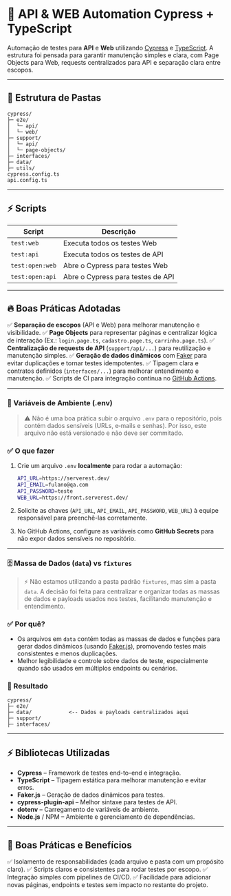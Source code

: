 # 🐍 API & WEB Automation Cypress + TypeScript

Automação de testes para **API** e **Web** utilizando [Cypress](https://www.cypress.io/) e [TypeScript](https://www.typescriptlang.org/).
A estrutura foi pensada para garantir manutenção simples e clara, com Page Objects para Web, requests centralizados para API e separação clara entre escopos.

---

## 📁 Estrutura de Pastas

```
cypress/
├─ e2e/
│  └─ api/
│  └─ web/
├─ support/
│  └─ api/
│  └─ page-objects/
├─ interfaces/
├─ data/
├─ utils/
cypress.config.ts
api.config.ts
```

---

## ⚡️ Scripts

| Script          | Descrição                         |
| --------------- | --------------------------------- |
| `test:web`      | Executa todos os testes Web       |
| `test:api`      | Executa todos os testes de API    |
| `test:open:web` | Abre o Cypress para testes Web    |
| `test:open:api` | Abre o Cypress para testes de API |

---

## 🔥 Boas Práticas Adotadas

✅ **Separação de escopos** (API e Web) para melhorar manutenção e visibilidade.
✅ **Page Objects** para representar páginas e centralizar lógica de interação (Ex.: `login.page.ts`, `cadastro.page.ts`, `carrinho.page.ts`).
✅ **Centralização de requests de API** (`support/api/...`) para reutilização e manutenção simples.
✅ **Geração de dados dinâmicos** com [Faker](https://fakerjs.dev/) para evitar duplicações e tornar testes idempotentes.
✅ Tipagem clara e contratos definidos (`interfaces/...`) para melhorar entendimento e manutenção.
✅ Scripts de CI para integração contínua no [GitHub Actions](https://docs.github.com/actions).

---

### 🔐 Variáveis de Ambiente (.env)

> ⚠️ Não é uma boa prática subir o arquivo `.env` para o repositório, pois contém dados sensíveis (URLs, e‑mails e senhas).
> Por isso, este arquivo não está versionado e não deve ser commitado.

### ✅ O que fazer

1. Crie um arquivo `.env` **localmente** para rodar a automação:

   ```bash
   API_URL=https://serverest.dev/
   API_EMAIL=fulano@qa.com
   API_PASSWORD=teste
   WEB_URL=https://front.serverest.dev/
   ```
2. Solicite as chaves (`API_URL`, `API_EMAIL`, `API_PASSWORD`, `WEB_URL`) à equipe responsável para preenchê-las corretamente.
3. No GitHub Actions, configure as variáveis como **GitHub Secrets** para não expor dados sensíveis no repositório.

---

### 🗄️ Massa de Dados (`data`) vs `fixtures`

> ⚡️ Não estamos utilizando a pasta padrão `fixtures`, mas sim a pasta `data`.
> A decisão foi feita para centralizar e organizar todas as massas de dados e payloads usados nos testes, facilitando manutenção e entendimento.

### ✅ Por quê?

* Os arquivos em `data` contém todas as massas de dados e funções para gerar dados dinâmicos (usando [Faker.js](https://fakerjs.dev/)), promovendo testes mais consistentes e menos duplicações.
* Melhor legibilidade e controle sobre dados de teste, especialmente quando são usados em múltiplos endpoints ou cenários.

### 📁 Resultado

```
cypress/
├─ e2e/
├─ data/            <-- Dados e payloads centralizados aqui
├─ support/
├─ interfaces/
```

---

## ⚡️ Bibliotecas Utilizadas

* **Cypress** – Framework de testes end-to-end e integração.
* **TypeScript** – Tipagem estática para melhorar manutenção e evitar erros.
* **Faker.js** – Geração de dados dinâmicos para testes.
* **cypress-plugin-api** – Melhor sintaxe para testes de API.
* **dotenv** – Carregamento de variáveis de ambiente.
* **Node.js** / NPM – Ambiente e gerenciamento de dependências.

---

## 🚀 Boas Práticas e Benefícios

✅ Isolamento de responsabilidades (cada arquivo e pasta com um propósito claro).
✅ Scripts claros e consistentes para rodar testes por escopo.
✅ Integração simples com pipelines de CI/CD.
✅ Facilidade para adicionar novas páginas, endpoints e testes sem impacto no restante do projeto.
